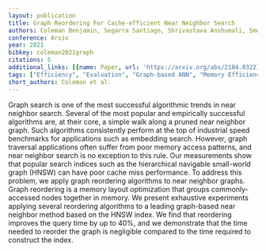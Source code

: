 ```yaml
---
layout: publication
title: Graph Reordering For Cache-efficient Near Neighbor Search
authors: Coleman Benjamin, Segarra Santiago, Shrivastava Anshumali, Smola Alex
conference: Arxiv
year: 2021
bibkey: coleman2021graph
citations: 5
additional_links: [{name: Paper, url: 'https://arxiv.org/abs/2104.03221'}]
tags: ["Efficiency", "Evaluation", "Graph-based ANN", "Memory Efficiency", "Scalability"]
short_authors: Coleman et al.
---
```

Graph search is one of the most successful algorithmic trends in near
neighbor search. Several of the most popular and empirically successful
algorithms are, at their core, a simple walk along a pruned near neighbor
graph. Such algorithms consistently perform at the top of industrial speed
benchmarks for applications such as embedding search. However, graph traversal
applications often suffer from poor memory access patterns, and near neighbor
search is no exception to this rule. Our measurements show that popular search
indices such as the hierarchical navigable small-world graph (HNSW) can have
poor cache miss performance. To address this problem, we apply graph reordering
algorithms to near neighbor graphs. Graph reordering is a memory layout
optimization that groups commonly-accessed nodes together in memory. We present
exhaustive experiments applying several reordering algorithms to a leading
graph-based near neighbor method based on the HNSW index. We find that
reordering improves the query time by up to 40%, and we demonstrate that the
time needed to reorder the graph is negligible compared to the time required to
construct the index.